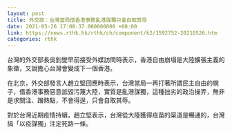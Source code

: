 ```yaml
---
layout: post
title: 外交部：台灣當局借香港事務亂港謀獨只會自取其辱
date: 2021-05-26 17:08:37.000000000 +08:00
link: https://news.rthk.hk/rthk/ch/component/k2/1592752-20210526.htm
categories: rthk
---
```


台灣的外交部長吳釗燮早前接受外媒訪問時表示，香港自由崩塌是大陸擴張主義的象徵，又說擔心台灣會變成下一個香港。

在北京，外交部發言人趙立堅回應時表示，台灣當局一再打著所謂民主自由的幌子，借香港事務惡意詆毀污蔑大陸，實質是亂港謀獨，這種拙劣的政治操弄，無非是求關注、蹭熱點，不會得逞，只會自取其辱。

對於台灣近期疫情持續，趙立堅表示，台灣從大陸獲得疫苗的渠道是暢通的，台灣搞「以疫謀獨」注定死路一條。
